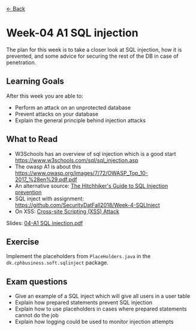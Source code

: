 [&larr; Back](../index.md)

# Week-04 A1 SQL injection

The plan for this week is to take a closer look at SQL injection,
how it is prevented,
and some advice for securing the rest of the DB in case of penetration.

## Learning Goals

After this week you are able to:

- Perform an attack on an unprotected database
- Prevent attacks on your database
- Explain the general principle behind injection attacks

## What to Read

- W3Schools has an overview of sql injection which is a good start
  https://www.w3schools.com/sql/sql_injection.asp
- The owasp A1 is about this
  https://www.owasp.org/images/7/72/OWASP_Top_10-2017_%28en%29.pdf.pdf
- An alternative source:
  [The Hitchhiker's Guide to SQL Injection prevention](https://phpdelusions.net/sql_injection)
- SQL inject with assignment: https://github.com/SecurityDatFall2018/Week-4-SQLInject
- On XSS: [Cross-site Scripting (XSS) Attack](https://www.acunetix.com/websitesecurity/cross-site-scripting/)

Slides: [04-A1 SQL injection.pdf](https://github.com/securitydatspring2019/week-04-A1-injection/blob/master/04-A1%20SQL%20injection.pdf)

## Exercise

Implement the placeholders from `PlaceHolders.java`
in the `dk.cphbusiness.soft.sqlinject` package.

## Exam questions

- Give an example of a SQL inject which will give all users in a user table
- Explain how prepared statements prevent SQL injection
- Explain how to use placeholders in cases where prepared statements cannot do the job
- Explain how logging could be used to monitor injection attempts
